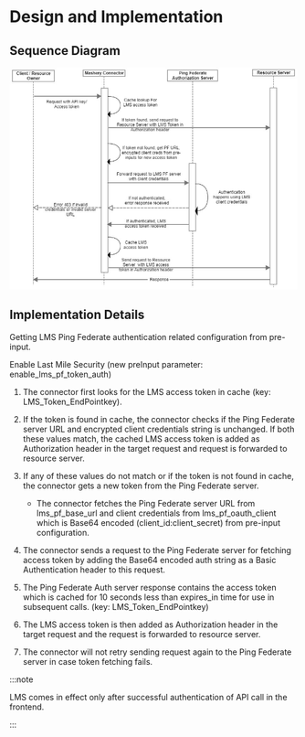 ﻿---
sidebar_position: 3
---

# Design and Implementation

<head>
  <meta name="guidename" content="API Management"/>
  <meta name="context" content="GUID-942a245d-b360-41ac-9930-6d75a0cf9fab"/>
</head>

## Sequence Diagram

![](../../../../Images/pingfederateoauth2lmssequencediag.jpg)

## Implementation Details

Getting LMS Ping Federate authentication related configuration from pre-input. 

Enable Last Mile Security (new preInput parameter: enable\_lms\_pf\_token\_auth) 

1. The connector first looks for the LMS access token in cache (key: LMS\_Token\_EndPointkey). 

1. If the token is found in cache, the connector checks if the Ping Federate server URL and encrypted client credentials string is unchanged. If both these values match, the cached LMS access token is added as Authorization header in the target request and request is forwarded to resource server. 

1. If any of these values do not match or if the token is not found in cache, the connector gets a new token from the Ping Federate server.

   - The connector fetches the Ping Federate server URL from lms\_pf\_base\_url and client credentials from lms\_pf\_oauth\_client which is Base64 encoded (client\_id:client\_secret) from pre-input configuration.

1. The connector sends a request to the Ping Federate server for fetching access token by adding the Base64 encoded auth string as a Basic Authentication header to this request. 

1. The Ping Federate Auth server response contains the access token which is cached for 10 seconds less than expires\_in time for use in subsequent calls. (key: LMS\_Token\_EndPointkey) 

1. The LMS access token is then added as Authorization header in the target request and the request is forwarded to resource server. 

1. The connector will not retry sending request again to the Ping Federate server in case token fetching fails. 

:::note

LMS comes in effect only after successful authentication of API call in the frontend. 

:::
